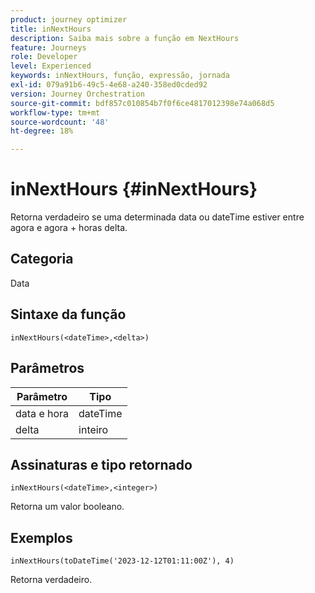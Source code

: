 ```yaml
---
product: journey optimizer
title: inNextHours
description: Saiba mais sobre a função em NextHours
feature: Journeys
role: Developer
level: Experienced
keywords: inNextHours, função, expressão, jornada
exl-id: 079a91b6-49c5-4e68-a240-358ed0cded92
version: Journey Orchestration
source-git-commit: bdf857c010854b7f0f6ce4817012398e74a068d5
workflow-type: tm+mt
source-wordcount: '48'
ht-degree: 18%

---
```


# inNextHours {#inNextHours}

Retorna verdadeiro se uma determinada data ou dateTime estiver entre agora e agora + horas delta.

## Categoria

Data

## Sintaxe da função

`inNextHours(<dateTime>,<delta>)`

## Parâmetros

| Parâmetro | Tipo |
|-----------|------------------|
| data e hora | dateTime |
| delta | inteiro |

## Assinaturas e tipo retornado

`inNextHours(<dateTime>,<integer>)`

Retorna um valor booleano.

## Exemplos

`inNextHours(toDateTime('2023-12-12T01:11:00Z'), 4)`

Retorna verdadeiro.
